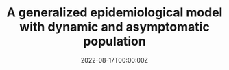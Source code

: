 ---
title: A generalized epidemiological model with dynamic and asymptomatic population
authors:
  - Anirban Ghatak
  - Shivshanker Singh Patel
  - Soham Bonnerjee
  - Subhrajyoty Roy
date: "2022-08-17T00:00:00Z"
summary: This article proposes a new epidemiological model SINTRUE to model the dynamics of a contaminating disease with a significant asymptomatic population. As an working example, we use the Covid-19 data of Chattisgarh to model and predict the second wave of covid.
tags:
- Epidemiology
- Time Series Analysis
links:
- type: journal
  detail: Statistical Methods in Medical Research, Volume 31
  url: https://doi.org/10.1177/09622802221115877
mytype: "publication"
---